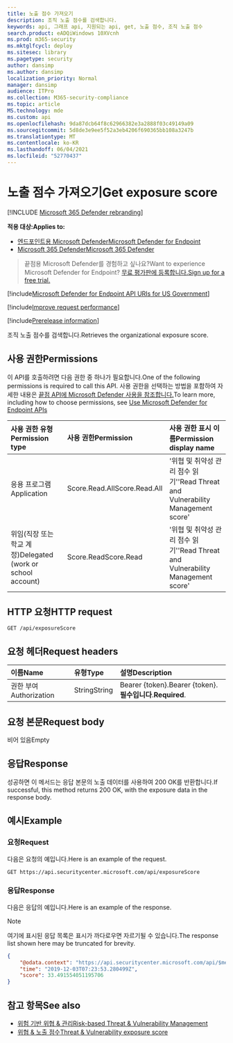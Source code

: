 ```yaml
---
title: 노출 점수 가져오기
description: 조직 노출 점수를 검색합니다.
keywords: api, 그래프 api, 지원되는 api, get, 노출 점수, 조직 노출 점수
search.product: eADQiWindows 10XVcnh
ms.prod: m365-security
ms.mktglfcycl: deploy
ms.sitesec: library
ms.pagetype: security
author: dansimp
ms.author: dansimp
localization_priority: Normal
manager: dansimp
audience: ITPro
ms.collection: M365-security-compliance
ms.topic: article
MS.technology: mde
ms.custom: api
ms.openlocfilehash: 9da87dcb64f8c62966382e3a2888f03c49149a09
ms.sourcegitcommit: 5d8de3e9ee5f52a3eb4206f690365bb108a3247b
ms.translationtype: MT
ms.contentlocale: ko-KR
ms.lasthandoff: 06/04/2021
ms.locfileid: "52770437"
---
```

# <a name="get-exposure-score"></a><span data-ttu-id="fc468-104">노출 점수 가져오기</span><span class="sxs-lookup"><span data-stu-id="fc468-104">Get exposure score</span></span>

[!INCLUDE [Microsoft 365 Defender rebranding](../../includes/microsoft-defender.md)]

<span data-ttu-id="fc468-105">**적용 대상:**</span><span class="sxs-lookup"><span data-stu-id="fc468-105">**Applies to:**</span></span>
- [<span data-ttu-id="fc468-106">엔드포인트용 Microsoft Defender</span><span class="sxs-lookup"><span data-stu-id="fc468-106">Microsoft Defender for Endpoint</span></span>](https://go.microsoft.com/fwlink/p/?linkid=2154037)
- [<span data-ttu-id="fc468-107">Microsoft 365 Defender</span><span class="sxs-lookup"><span data-stu-id="fc468-107">Microsoft 365 Defender</span></span>](https://go.microsoft.com/fwlink/?linkid=2118804)

> <span data-ttu-id="fc468-108">끝점용 Microsoft Defender를 경험하고 싶나요?</span><span class="sxs-lookup"><span data-stu-id="fc468-108">Want to experience Microsoft Defender for Endpoint?</span></span> [<span data-ttu-id="fc468-109">무료 평가판에 등록합니다.</span><span class="sxs-lookup"><span data-stu-id="fc468-109">Sign up for a free trial.</span></span>](https://www.microsoft.com/microsoft-365/windows/microsoft-defender-atp?ocid=docs-wdatp-exposedapis-abovefoldlink) 

[!include[Microsoft Defender for Endpoint API URIs for US Government](../../includes/microsoft-defender-api-usgov.md)]

[!include[Improve request performance](../../includes/improve-request-performance.md)]


[!include[Prerelease information](../../includes/prerelease.md)]

<span data-ttu-id="fc468-110">조직 노출 점수를 검색합니다.</span><span class="sxs-lookup"><span data-stu-id="fc468-110">Retrieves the organizational exposure score.</span></span>

## <a name="permissions"></a><span data-ttu-id="fc468-111">사용 권한</span><span class="sxs-lookup"><span data-stu-id="fc468-111">Permissions</span></span>

<span data-ttu-id="fc468-112">이 API를 호출하려면 다음 권한 중 하나가 필요합니다.</span><span class="sxs-lookup"><span data-stu-id="fc468-112">One of the following permissions is required to call this API.</span></span> <span data-ttu-id="fc468-113">사용 권한을 선택하는 방법을 포함하여 자세한 내용은 [끝점 API에 Microsoft Defender 사용을 참조합니다.](apis-intro.md)</span><span class="sxs-lookup"><span data-stu-id="fc468-113">To learn more, including how to choose permissions, see [Use Microsoft Defender for Endpoint APIs](apis-intro.md)</span></span>

<span data-ttu-id="fc468-114">사용 권한 유형</span><span class="sxs-lookup"><span data-stu-id="fc468-114">Permission type</span></span> | <span data-ttu-id="fc468-115">사용 권한</span><span class="sxs-lookup"><span data-stu-id="fc468-115">Permission</span></span> | <span data-ttu-id="fc468-116">사용 권한 표시 이름</span><span class="sxs-lookup"><span data-stu-id="fc468-116">Permission display name</span></span>
:---|:---|:---
<span data-ttu-id="fc468-117">응용 프로그램</span><span class="sxs-lookup"><span data-stu-id="fc468-117">Application</span></span> | <span data-ttu-id="fc468-118">Score.Read.All</span><span class="sxs-lookup"><span data-stu-id="fc468-118">Score.Read.All</span></span> | <span data-ttu-id="fc468-119">'위협 및 취약성 관리 점수 읽기'</span><span class="sxs-lookup"><span data-stu-id="fc468-119">'Read Threat and Vulnerability Management score'</span></span>
<span data-ttu-id="fc468-120">위임(직장 또는 학교 계정)</span><span class="sxs-lookup"><span data-stu-id="fc468-120">Delegated (work or school account)</span></span> | <span data-ttu-id="fc468-121">Score.Read</span><span class="sxs-lookup"><span data-stu-id="fc468-121">Score.Read</span></span> | <span data-ttu-id="fc468-122">'위협 및 취약성 관리 점수 읽기'</span><span class="sxs-lookup"><span data-stu-id="fc468-122">'Read Threat and Vulnerability Management score'</span></span>

## <a name="http-request"></a><span data-ttu-id="fc468-123">HTTP 요청</span><span class="sxs-lookup"><span data-stu-id="fc468-123">HTTP request</span></span>

```
GET /api/exposureScore
```

## <a name="request-headers"></a><span data-ttu-id="fc468-124">요청 헤더</span><span class="sxs-lookup"><span data-stu-id="fc468-124">Request headers</span></span>

<span data-ttu-id="fc468-125">이름</span><span class="sxs-lookup"><span data-stu-id="fc468-125">Name</span></span> | <span data-ttu-id="fc468-126">유형</span><span class="sxs-lookup"><span data-stu-id="fc468-126">Type</span></span> | <span data-ttu-id="fc468-127">설명</span><span class="sxs-lookup"><span data-stu-id="fc468-127">Description</span></span>
:---|:---|:---
<span data-ttu-id="fc468-128">권한 부여</span><span class="sxs-lookup"><span data-stu-id="fc468-128">Authorization</span></span> | <span data-ttu-id="fc468-129">String</span><span class="sxs-lookup"><span data-stu-id="fc468-129">String</span></span> | <span data-ttu-id="fc468-130">Bearer {token}.</span><span class="sxs-lookup"><span data-stu-id="fc468-130">Bearer {token}.</span></span> <span data-ttu-id="fc468-131">**필수입니다**.</span><span class="sxs-lookup"><span data-stu-id="fc468-131">**Required**.</span></span>

## <a name="request-body"></a><span data-ttu-id="fc468-132">요청 본문</span><span class="sxs-lookup"><span data-stu-id="fc468-132">Request body</span></span>

<span data-ttu-id="fc468-133">비어 있음</span><span class="sxs-lookup"><span data-stu-id="fc468-133">Empty</span></span>

## <a name="response"></a><span data-ttu-id="fc468-134">응답</span><span class="sxs-lookup"><span data-stu-id="fc468-134">Response</span></span>

<span data-ttu-id="fc468-135">성공하면 이 메서드는 응답 본문의 노출 데이터를 사용하여 200 OK를 반환합니다.</span><span class="sxs-lookup"><span data-stu-id="fc468-135">If successful, this method returns 200 OK, with the exposure data in the response body.</span></span>

## <a name="example"></a><span data-ttu-id="fc468-136">예시</span><span class="sxs-lookup"><span data-stu-id="fc468-136">Example</span></span>

### <a name="request"></a><span data-ttu-id="fc468-137">요청</span><span class="sxs-lookup"><span data-stu-id="fc468-137">Request</span></span>

<span data-ttu-id="fc468-138">다음은 요청의 예입니다.</span><span class="sxs-lookup"><span data-stu-id="fc468-138">Here is an example of the request.</span></span>

```http
GET https://api.securitycenter.microsoft.com/api/exposureScore
```

### <a name="response"></a><span data-ttu-id="fc468-139">응답</span><span class="sxs-lookup"><span data-stu-id="fc468-139">Response</span></span>

<span data-ttu-id="fc468-140">다음은 응답의 예입니다.</span><span class="sxs-lookup"><span data-stu-id="fc468-140">Here is an example of the response.</span></span>

>[!NOTE]
><span data-ttu-id="fc468-141">여기에 표시된 응답 목록은 표시가 까다로우면 자르기될 수 있습니다.</span><span class="sxs-lookup"><span data-stu-id="fc468-141">The response list shown here may be truncated for brevity.</span></span> 

```json
{
    "@odata.context": "https://api.securitycenter.microsoft.com/api/$metadata#ExposureScore/$entity",
    "time": "2019-12-03T07:23:53.280499Z",
    "score": 33.491554051195706
}

```

## <a name="see-also"></a><span data-ttu-id="fc468-142">참고 항목</span><span class="sxs-lookup"><span data-stu-id="fc468-142">See also</span></span>

- [<span data-ttu-id="fc468-143">위험 기반 위협 & 관리</span><span class="sxs-lookup"><span data-stu-id="fc468-143">Risk-based Threat & Vulnerability Management</span></span>](https://docs.microsoft.com/microsoft-365/security/defender-endpoint/next-gen-threat-and-vuln-mgt)
- [<span data-ttu-id="fc468-144">위협 & 노출 점수</span><span class="sxs-lookup"><span data-stu-id="fc468-144">Threat & Vulnerability exposure score</span></span>](https://docs.microsoft.com/microsoft-365/security/defender-endpoint/tvm-exposure-score)
